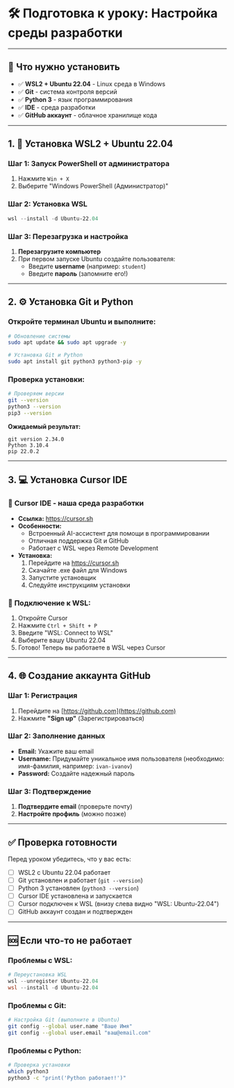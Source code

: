 # 🛠 Подготовка к уроку: Настройка среды разработки

---

## 🎯 Что нужно установить

- ✅ **WSL2 + Ubuntu 22.04** - Linux среда в Windows
- ✅ **Git** - система контроля версий
- ✅ **Python 3** - язык программирования
- ✅ **IDE** - среда разработки
- ✅ **GitHub аккаунт** - облачное хранилище кода

---

## 1. 🐧 Установка WSL2 + Ubuntu 22.04

### Шаг 1: Запуск PowerShell от администратора
1. Нажмите `Win + X`
2. Выберите "Windows PowerShell (Администратор)"

### Шаг 2: Установка WSL
```powershell
wsl --install -d Ubuntu-22.04
```

### Шаг 3: Перезагрузка и настройка
1. **Перезагрузите компьютер**
2. При первом запуске Ubuntu создайте пользователя:
   - Введите **username** (например: `student`)
   - Введите **пароль** (запомните его!)

---

## 2. ⚙️ Установка Git и Python

### Откройте терминал Ubuntu и выполните:

```bash
# Обновление системы
sudo apt update && sudo apt upgrade -y

# Установка Git и Python
sudo apt install git python3 python3-pip -y
```

### Проверка установки:

```bash
# Проверяем версии
git --version
python3 --version
pip3 --version
```

**Ожидаемый результат:**
```
git version 2.34.0
Python 3.10.4
pip 22.0.2
```

---

## 3. 💻 Установка Cursor IDE

### 🚀 **Cursor IDE** - наша среда разработки
- **Ссылка:** https://cursor.sh
- **Особенности:** 
  - Встроенный AI-ассистент для помощи в программировании
  - Отличная поддержка Git и GitHub
  - Работает с WSL через Remote Development
- **Установка:** 
  1. Перейдите на https://cursor.sh
  2. Скачайте .exe файл для Windows
  3. Запустите установщик
  4. Следуйте инструкциям установки

### 🔧 **Подключение к WSL:**
1. Откройте Cursor
2. Нажмите `Ctrl + Shift + P`
3. Введите "WSL: Connect to WSL"
4. Выберите вашу Ubuntu 22.04
5. Готово! Теперь вы работаете в WSL через Cursor

---

## 4. 🌐 Создание аккаунта GitHub

### Шаг 1: Регистрация
1. Перейдите на [https://github.com](https://github.com)
2. Нажмите **"Sign up"** (Зарегистрироваться)

### Шаг 2: Заполнение данных
- **Email:** Укажите ваш email
- **Username:** Придумайте уникальное имя пользователя (необходимо: имя-фамилия, например: `ivan-ivanov`)
- **Password:** Создайте надежный пароль

### Шаг 3: Подтверждение
1. **Подтвердите email** (проверьте почту)
2. **Настройте профиль** (можно позже)

---

## ✅ Проверка готовности

Перед уроком убедитесь, что у вас есть:

- [ ] WSL2 с Ubuntu 22.04 работает
- [ ] Git установлен и работает (`git --version`)
- [ ] Python 3 установлен (`python3 --version`)
- [ ] Cursor IDE установлена и запускается
- [ ] Cursor подключен к WSL (внизу слева видно "WSL: Ubuntu-22.04")
- [ ] GitHub аккаунт создан и подтвержден

---

## 🆘 Если что-то не работает

### Проблемы с WSL:
```powershell
# Переустановка WSL
wsl --unregister Ubuntu-22.04
wsl --install -d Ubuntu-22.04
```

### Проблемы с Git:
```bash
# Настройка Git (выполните в Ubuntu)
git config --global user.name "Ваше Имя"
git config --global user.email "ваш@email.com"
```

### Проблемы с Python:
```bash
# Проверка установки
which python3
python3 -c "print('Python работает!')"
```
